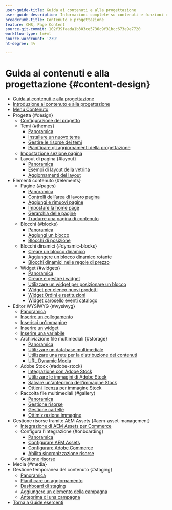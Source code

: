 ```yaml
---
user-guide-title: Guida ai contenuti e alla progettazione
user-guide-description: Informazioni complete su contenuti e funzioni di progettazione per gli amministratori di Adobe Commerce e di Magento Open Source e gli esperti di marketing e-commerce.
breadcrumb-title: Contenuto e progettazione
feature: CMS, Page Content
source-git-commit: 102f39faada1b303ce5736c9f31bcc673e9e7720
workflow-type: tm+mt
source-wordcount: '239'
ht-degree: 4%

---
```



# Guida ai contenuti e alla progettazione {#content-design}

- [Guida ai contenuti e alla progettazione](guide-overview.md)
- [Introduzione al contenuto e alla progettazione](introduction.md)
- [Menu Contenuto](content-menu.md)
- Progetta {#design}
   - [Configurazione del progetto](configuration.md)
   - Temi {#themes}
      - [Panoramica](themes.md)
      - [Installare un nuovo tema](theme-install.md)
      - [Gestire le risorse dei temi](theme-assets.md)
      - [Pianificare gli aggiornamenti della progettazione](schedule.md)
   - [Impostazione sezione pagina](page-setup.md)
   - Layout di pagina {#layout}
      - [Panoramica](page-layout.md)
      - [Esempi di layout della vetrina](page-layout-examples.md)
      - [Aggiornamenti del layout](layout-updates.md)
- Elementi contenuto {#elements}
   - Pagine {#pages}
      - [Panoramica](pages.md)
      - [Controlli dell’area di lavoro pagina](pages-workspace.md)
      - [Aggiungi e rimuovi pagine](page-add.md)
      - [Impostare la home page](page-home-new.md)
      - [Gerarchia delle pagine](page-hierarchy.md)
      - [Tradurre una pagina di contenuto](page-translate.md)
   - Blocchi {#blocks}
      - [Panoramica](blocks.md)
      - [Aggiungi un blocco](block-add.md)
      - [Blocchi di posizione](block-position.md)
   - Blocchi dinamici {#dynamic-blocks}
      - [Creare un blocco dinamico](dynamic-blocks.md)
      - [Aggiungere un blocco dinamico rotante](dynamic-blocks-rotate.md)
      - [Blocchi dinamici nelle regole di prezzo](dynamic-blocks-price-rules.md)
   - Widget {#widgets}
      - [Panoramica](widgets.md)
      - [Creare e gestire i widget](widget-create.md)
      - [Utilizzare un widget per posizionare un blocco](widget-static-block.md)
      - [Widget per elenco nuovi prodotti](widget-new-products-list.md)
      - [Widget Ordini e restituzioni](widget-orders-returns.md)
      - [Widget carosello eventi catalogo](widget-event-carousel.md)
- Editor WYSIWYG {#wysiwyg}
   - [Panoramica](editor.md)
   - [Inserire un collegamento](editor-insert-link.md)
   - [Inserisci un&#39;immagine](editor-insert-image.md)
   - [Inserire un widget](editor-widget.md)
   - [Inserire una variabile](editor-insert-variable.md)
   - Archiviazione file multimediali {#storage}
      - [Panoramica](media-storage.md)
      - [Utilizzare un database multimediale](media-storage-database.md)
      - [Utilizzare una rete per la distribuzione dei contenuti](media-storage-content-delivery-network.md)
      - [URL Dynamic Media](catalog-urls-dynamic-media.md)
   - Adobe Stock {#adobe-stock}
      - [Integrazione con Adobe Stock](adobe-stock.md)
      - [Utilizzare le immagini di Adobe Stock](adobe-stock-manage.md)
      - [Salvare un&#39;anteprima dell&#39;immagine Stock](adobe-stock-save-preview.md)
      - [Ottieni licenza per immagine Stock](adobe-stock-license-image.md)
   - Raccolta file multimediali {#gallery}
      - [Panoramica](media-gallery.md)
      - [Gestione risorse](media-gallery-asset-management.md)
      - [Gestione cartelle](media-gallery-folder-management.md)
      - [Ottimizzazione immagine](media-gallery-image-optimization.md)
- Gestione risorse tramite AEM Assets {#aem-asset-management}
   - [Integrazione di AEM Assets per Commerce](aem-assets-integration.md)
   - Configura l&#39;integrazione {#onboarding}
      - [Panoramica](aem-assets-setup.md)
      - [Configurare AEM Assets](aem-assets-configure-aem.md)
      - [Configurare Adobe Commerce](aem-assets-configure-commerce.md)
      - [Abilita sincronizzazione risorse](aem-assets-setup-synchronization.md)
   - [Gestione risorse](aem-assets-manage.md)
- Media {#media}
- Gestione temporanea del contenuto {#staging}
   - [Panoramica](content-staging.md)
   - [Pianificare un aggiornamento](content-staging-scheduled-update.md)
   - [Dashboard di staging](content-staging-dashboard.md)
   - [Aggiungere un elemento della campagna](content-staging-add-item.md)
   - [Anteprima di una campagna](content-staging-preview.md)
- [Torna a Guide esercenti](https://experienceleague.adobe.com/en/docs/commerce-admin/user-guides/home)
